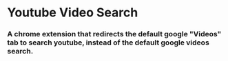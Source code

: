 # Youtube Video Search
### A chrome extension that redirects the default google "Videos" tab to search youtube, instead of the default google videos search.
